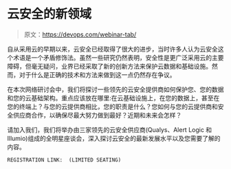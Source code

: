# 云安全的新领域

> 原文：<https://devops.com/webinar-tab/>

自从采用云的早期以来，云安全已经取得了很大的进步，当时许多人认为云安全这个术语是一个矛盾修饰法。虽然一些研究仍然表明，安全性是更广泛采用云的主要障碍，但毫无疑问，业界已经采取了新的创新方法来保护云数据和基础设施。然而，对于什么是正确的技术和方法来做到这一点仍然存在争议。

在本次网络研讨会中，我们将探讨一些领先的云安全提供商如何保护您、您的数据和您的云基础架构。重点应该放在哪里:在云基础设施上，在您的数据上，甚至在您的终端上？与您的云提供商相比，您的职责是什么？您如何与您的云提供商和安全供应商合作，以确保尽最大努力做到最好？近期和未来会怎样？

请加入我们，我们将举办由三家领先的云安全供应商(Qualys、Alert Logic 和 Illumio)组成的全明星座谈会，深入探讨云安全的最新发展水平以及您需要了解的内容。

```
REGISTRATION LINK:  (LIMITED SEATING)
```